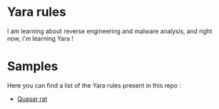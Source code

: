 # Yara rules
I am learning about reverse engineering and malware analysis, and right now, i'm learning Yara !

# Samples
Here you can find a list of the Yara rules present in this repo :

* [Quasar rat](https://github.com/ALittlePatate/Yara-rules/tree/main/Quasar)
